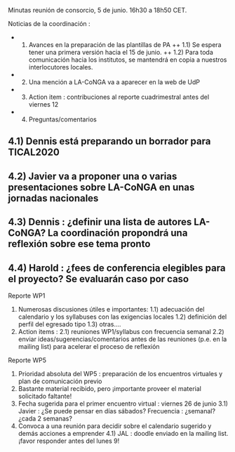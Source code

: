 Minutas reunión de consorcio, 5 de junio. 16h30 a 18h50 CET.

Noticias de la coordinación :

* 1) Avances en la preparación de las plantillas de PA
++ 1.1) Se espera tener una primera versión hacia el 15 de junio.
++ 1.2) Para toda comunicación hacia los institutos, se mantendrá en copia a nuestros interlocutores locales.
* 2) Una mención a LA-CoNGA va a aparecer en la web de UdP
* 3) Action item : contribuciones al reporte cuadrimestral antes del viernes 12
* 4) Preguntas/comentarios
## 4.1) Dennis está preparando un borrador para TICAL2020
## 4.2) Javier va a proponer una o varias presentaciones sobre LA-CoNGA en unas jornadas nacionales
## 4.3) Dennis : ¿definir una lista de autores LA-CoNGA? La coordinación propondrá una reflexión sobre ese tema pronto
## 4.4) Harold : ¿fees de conferencia elegibles para el proyecto? Se evaluarán caso por caso

Reporte WP1

1) Numerosas discusiones útiles e importantes:
1.1) adecuación del calendario y los syllabuses con las exigencias locales
1.2) definición del perfil del egresado tipo
1.3) otras....
2) Action items :
2.1) reuniones WP1/syllabus con frecuencia semanal
2.2) enviar ideas/sugerencias/comentarios antes de las reuniones (p.e. en la mailing list) para acelerar el proceso de reflexión

Reporte WP5

1) Prioridad absoluta del WP5 : preparación de los encuentros virtuales y plan de comunicación previo
2) Bastante material recibido, pero ¡importante proveer el material solicitado faltante!
3) Fecha sugerida para el primer encuentro virtual : viernes 26 de junio
3.1) Javier : ¿Se puede pensar en días sábados? Frecuencia : ¿semanal? ¿cada 2 semanas?
4) Convoca a una reunión para decidir sobre el calendario sugerido y demás acciones a emprender
4.1) JAL : doodle enviado en la mailing list. ¡favor responder antes del lunes 9!

